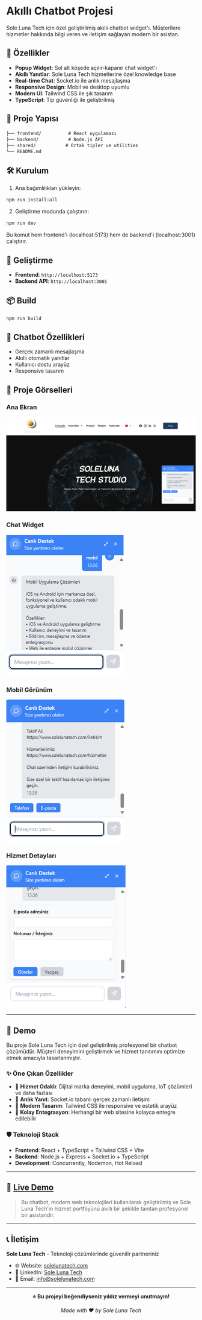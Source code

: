 # Akıllı Chatbot Projesi

Sole Luna Tech için özel geliştirilmiş akıllı chatbot widget'ı. Müşterilere hizmetler hakkında bilgi veren ve iletişim sağlayan modern bir asistan.

## 🚀 Özellikler

- **Popup Widget**: Sol alt köşede açılır-kapanır chat widget'ı
- **Akıllı Yanıtlar**: Sole Luna Tech hizmetlerine özel knowledge base
- **Real-time Chat**: Socket.io ile anlık mesajlaşma
- **Responsive Design**: Mobil ve desktop uyumlu
- **Modern UI**: Tailwind CSS ile şık tasarım
- **TypeScript**: Tip güvenliği ile geliştirilmiş

## 📁 Proje Yapısı

```
├── frontend/          # React uygulaması
├── backend/           # Node.js API
├── shared/           # Ortak tipler ve utilities
└── README.md
```

## 🛠️ Kurulum

1. Ana bağımlılıkları yükleyin:
```bash
npm run install:all
```

2. Geliştirme modunda çalıştırın:
```bash
npm run dev
```

Bu komut hem frontend'i (localhost:5173) hem de backend'i (localhost:3001) çalıştırır.

## 🎯 Geliştirme

- **Frontend**: `http://localhost:5173`
- **Backend API**: `http://localhost:3001`

## 📦 Build

```bash
npm run build
```

## 🤖 Chatbot Özellikleri

- Gerçek zamanlı mesajlaşma
- Akıllı otomatik yanıtlar
- Kullanıcı dostu arayüz
- Responsive tasarım

## 📸 Proje Görselleri

### Ana Ekran
![Chatbot Ana Ekran](images/chatbot1.png)

### Chat Widget
![Chat Widget](images/chatbot2.png)

### Mobil Görünüm
![Mobil Görünüm](images/chatbot3.png)

### Hizmet Detayları
![Hizmet Detayları](images/chatbot4.png)

---

## 🌟 Demo

Bu proje Sole Luna Tech için özel geliştirilmiş profesyonel bir chatbot çözümüdür. Müşteri deneyimini geliştirmek ve hizmet tanıtımını optimize etmek amacıyla tasarlanmıştır.

### ✨ Öne Çıkan Özellikler
- 🎯 **Hizmet Odaklı**: Dijital marka deneyimi, mobil uygulama, IoT çözümleri ve daha fazlası
- 🚀 **Anlık Yanıt**: Socket.io tabanlı gerçek zamanlı iletişim
- 🎨 **Modern Tasarım**: Tailwind CSS ile responsive ve estetik arayüz
- 🔧 **Kolay Entegrasyon**: Herhangi bir web sitesine kolayca entegre edilebilir

### 🛡️ Teknoloji Stack
- **Frontend**: React + TypeScript + Tailwind CSS + Vite
- **Backend**: Node.js + Express + Socket.io + TypeScript
- **Development**: Concurrently, Nodemon, Hot Reload

---

## 🚀 **[Live Demo](https://github.com/mertbayir/Chatbot-Project)**

> Bu chatbot, modern web teknolojileri kullanılarak geliştirilmiş ve Sole Luna Tech'in hizmet portföyünü akıllı bir şekilde tanıtan profesyonel bir asistandir.

---

## 📞 İletişim

**Sole Luna Tech** - Teknoloji çözümlerinde güvenilir partneriniz

- 🌐 Website: [solelunatech.com](https://www.solelunatech.com)
- 💼 LinkedIn: [Sole Luna Tech](https://linkedin.com/company/solelunatech)
- 📧 Email: info@solelunatech.com

---

<div align="center">
  <p><strong>⭐ Bu projeyi beğendiyseniz yıldız vermeyi unutmayın!</strong></p>
  <p><em>Made with ❤️ by Sole Luna Tech</em></p>
</div>
